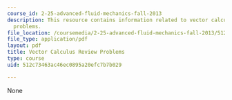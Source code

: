 ```yaml
---
course_id: 2-25-advanced-fluid-mechanics-fall-2013
description: This resource contains information related to vector calculus review
  problems.
file_location: /coursemedia/2-25-advanced-fluid-mechanics-fall-2013/512c73463ac46ec0895a20efc7b7b029_MIT2_25F13_vec_cal_re_pro.pdf
file_type: application/pdf
layout: pdf
title: Vector Calculus Review Problems
type: course
uid: 512c73463ac46ec0895a20efc7b7b029

---
```

None
